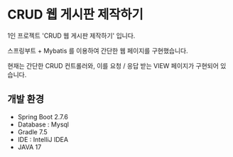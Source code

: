 # CRUD 웹 게시판 제작하기

1인 프로젝트 'CRUD 웹 게시판 제작하기' 입니다.

스프링부트 + Mybatis 를 이용하여 간단한 웹 페이지를 구현했습니다.

현재는 간단한 CRUD 컨트롤러와, 이를 요청 / 응답 받는 VIEW 페이지가 구현되어 있습니다.


## 개발 환경

- Spring Boot 2.7.6
- Database : Mysql
- Gradle 7.5
- IDE : IntelliJ IDEA
- JAVA 17
